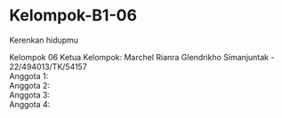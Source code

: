 # Kelompok-B1-06
Kerenkan hidupmu  

Kelompok 06
Ketua Kelompok:  Marchel Rianra Glendrikho Simanjuntak - 22/494013/TK/54157 <br/>
Anggota 1:  
Anggota 2:  
Anggota 3:  
Anggota 4:  
